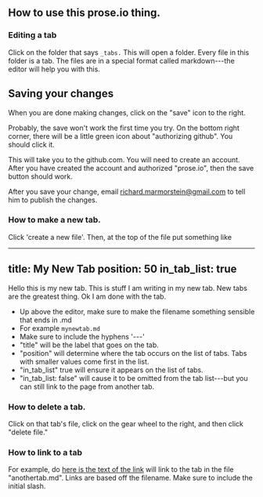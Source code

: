 ## How to use this prose.io thing.

### Editing a tab
Click on the folder that says `_tabs.`
This will open a folder. Every file in this folder is a tab.
The files are in a special format called markdown---the editor will help you with this.

## Saving your changes
When you are done making changes, click on the "save" icon to the right. 

Probably, the save won't work the first time you try. On the bottom right corner, there will be a little green icon about "authorizing github". You should click it.

This will take you to the github.com. You will need to create an account. After you have created the account and authorized "prose.io", then the save button should work.

After you save your change, email richard.marmorstein@gmail.com to tell him to publish the changes.


### How to make a new tab.
Click 'create a new file'. Then, at the top of the file put something like

---
title: My New Tab
position: 50
in_tab_list: true
---
Hello this is my new tab.
This is stuff I am writing in my new tab.
New tabs are the greatest thing.
Ok I am done with the tab.

* Up above the editor, make sure to make the filename something sensible that ends in .md
* For example `mynewtab.md`
* Make sure to include the hyphens '---'
* "title" will be the label that goes on the tab.
* "position" will determine where the tab occurs on the list of tabs. Tabs with smaller values come first in the list.
* "in_tab_list" true will ensure it appears on the list of tabs. 
* "in_tab_list: false" will cause it to be omitted from the tab list---but you can still link to the page from another tab.

### How to delete a tab.

Click on that tab's file, click on the gear wheel to the right, and then click "delete file."

### How to link to a tab

For example, do [here is the text of the link](/anothertab) will link to the tab in the file "anothertab.md". Links are based off the filename. Make sure to include the initial slash.
